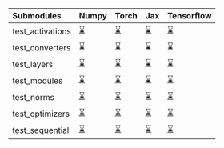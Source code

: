 | Submodules       | Numpy                                                                                                                           | Torch                                                                                                                           | Jax                                                                                                                             | Tensorflow                                                                                                                      |
|:-----------------|:--------------------------------------------------------------------------------------------------------------------------------|:--------------------------------------------------------------------------------------------------------------------------------|:--------------------------------------------------------------------------------------------------------------------------------|:--------------------------------------------------------------------------------------------------------------------------------|
| test_activations | <a href="https://github.com/unifyai/ivy/runs/8035961826?check_suite_focus=true" rel="noopener noreferrer" target="_blank">⌛</a> | <a href="https://github.com/unifyai/ivy/runs/8035962547?check_suite_focus=true" rel="noopener noreferrer" target="_blank">⌛</a> | <a href="https://github.com/unifyai/ivy/runs/8035963766?check_suite_focus=true" rel="noopener noreferrer" target="_blank">⌛</a> | <a href="https://github.com/unifyai/ivy/runs/8035964688?check_suite_focus=true" rel="noopener noreferrer" target="_blank">⌛</a> |
| test_converters  | <a href="https://github.com/unifyai/ivy/runs/8035961933?check_suite_focus=true" rel="noopener noreferrer" target="_blank">⌛</a> | <a href="https://github.com/unifyai/ivy/runs/8035962670?check_suite_focus=true" rel="noopener noreferrer" target="_blank">⌛</a> | <a href="https://github.com/unifyai/ivy/runs/8035963932?check_suite_focus=true" rel="noopener noreferrer" target="_blank">⌛</a> | <a href="https://github.com/unifyai/ivy/runs/8035964797?check_suite_focus=true" rel="noopener noreferrer" target="_blank">⌛</a> |
| test_layers      | <a href="https://github.com/unifyai/ivy/runs/8035962060?check_suite_focus=true" rel="noopener noreferrer" target="_blank">⌛</a> | <a href="https://github.com/unifyai/ivy/runs/8035962827?check_suite_focus=true" rel="noopener noreferrer" target="_blank">⌛</a> | <a href="https://github.com/unifyai/ivy/runs/8035964093?check_suite_focus=true" rel="noopener noreferrer" target="_blank">⌛</a> | <a href="https://github.com/unifyai/ivy/runs/8035964927?check_suite_focus=true" rel="noopener noreferrer" target="_blank">⌛</a> |
| test_modules     | <a href="https://github.com/unifyai/ivy/runs/8035962175?check_suite_focus=true" rel="noopener noreferrer" target="_blank">⌛</a> | <a href="https://github.com/unifyai/ivy/runs/8035963085?check_suite_focus=true" rel="noopener noreferrer" target="_blank">⌛</a> | <a href="https://github.com/unifyai/ivy/runs/8035964225?check_suite_focus=true" rel="noopener noreferrer" target="_blank">⌛</a> | <a href="https://github.com/unifyai/ivy/runs/8035965062?check_suite_focus=true" rel="noopener noreferrer" target="_blank">⌛</a> |
| test_norms       | <a href="https://github.com/unifyai/ivy/runs/8035962262?check_suite_focus=true" rel="noopener noreferrer" target="_blank">⌛</a> | <a href="https://github.com/unifyai/ivy/runs/8035963278?check_suite_focus=true" rel="noopener noreferrer" target="_blank">⌛</a> | <a href="https://github.com/unifyai/ivy/runs/8035964341?check_suite_focus=true" rel="noopener noreferrer" target="_blank">⌛</a> | <a href="https://github.com/unifyai/ivy/runs/8035965178?check_suite_focus=true" rel="noopener noreferrer" target="_blank">⌛</a> |
| test_optimizers  | <a href="https://github.com/unifyai/ivy/runs/8035962360?check_suite_focus=true" rel="noopener noreferrer" target="_blank">⌛</a> | <a href="https://github.com/unifyai/ivy/runs/8035963461?check_suite_focus=true" rel="noopener noreferrer" target="_blank">⌛</a> | <a href="https://github.com/unifyai/ivy/runs/8035964462?check_suite_focus=true" rel="noopener noreferrer" target="_blank">⌛</a> | <a href="https://github.com/unifyai/ivy/runs/8035965327?check_suite_focus=true" rel="noopener noreferrer" target="_blank">⌛</a> |
| test_sequential  | <a href="https://github.com/unifyai/ivy/runs/8035962456?check_suite_focus=true" rel="noopener noreferrer" target="_blank">⌛</a> | <a href="https://github.com/unifyai/ivy/runs/8035963613?check_suite_focus=true" rel="noopener noreferrer" target="_blank">⌛</a> | <a href="https://github.com/unifyai/ivy/runs/8035964570?check_suite_focus=true" rel="noopener noreferrer" target="_blank">⌛</a> | <a href="https://github.com/unifyai/ivy/runs/8035965504?check_suite_focus=true" rel="noopener noreferrer" target="_blank">⌛</a> |
